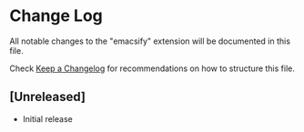 # Change Log

All notable changes to the "emacsify" extension will be documented in this file.

Check [Keep a Changelog](http://keepachangelog.com/) for recommendations on how to structure this file.

## [Unreleased]

- Initial release
